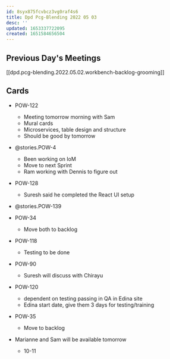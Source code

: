 ```yaml
---
id: 8syx875fcvbcz3vg0raf4s6
title: Dpd Pcg-Blending 2022 05 03
desc: ''
updated: 1653337722095
created: 1651584656504
---
```


## Previous Day's Meetings
[[dpd.pcg-blending.2022.05.02.workbench-backlog-grooming]]

## Cards
- POW-122
  - Meeting tomorrow morning with Sam
  - Mural cards
  - Microservices, table design and structure
  - Should be good by tomorrow
- @stories.POW-4

  - Been working on IoM
  - Move to next Sprint
  - Ram working with Dennis to figure out
- POW-128
  - Suresh said he completed the React UI setup
- @stories.POW-139

- POW-34
    - Move both to backlog
- POW-118
  - Testing to be done
- POW-90
  - Suresh will discuss with Chirayu
- POW-120
  - dependent on testing passing in QA in Edina site
  - Edina start date, give them 3 days for testing/training
- POW-35 
  - Move to backlog
- Marianne and Sam will be available tomorrow
  - 10-11 
